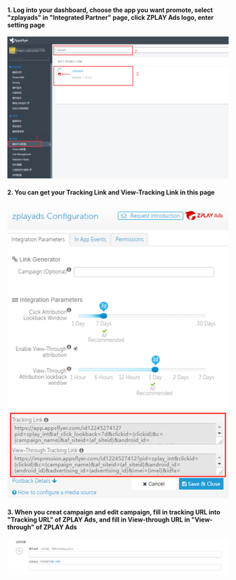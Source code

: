 #### 1. Log into your dashboard, choose the app you want promote, select "zplayads" in "Integrated Partner" page, click ZPLAY Ads logo, enter setting page

![image](imgs/004af1.png)

#### 2. You can get your Tracking Link and View-Tracking Link in this page
![image](imgs/004af2.png)

#### 3.	When you creat campaign and edit campaign, fill in tracking URL into "Tracking URL" of ZPLAY Ads, and fill in View-through URL in "View-through" of ZPLAY Ads
![image](imgs/000zplay.png)
